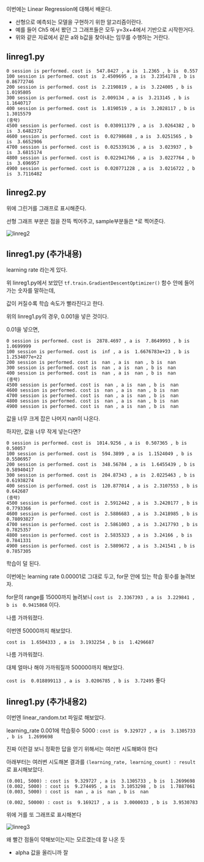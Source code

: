 이번에는 Linear Regression에 대해서 배운다.

- 선형으로 예측되는 모델을 구현하기 위한 알고리즘이란다.
- 예를 들어 Ch5 에서 봤던 그 그래프들은 모두 y=3x+4에서 기반으로 시작한거다.
- 위와 같은 자료에서 같은 a와 b값을 찾아내는 임무를 수행하는 거란다.

## linreg1.py

```
0 session is performed. cost is  547.8427 , a is  1.2365 , b is  0.557
100 session is performed. cost is  2.4509695 , a is  3.2354178 , b is  0.86772746
200 session is performed. cost is  2.2190819 , a is  3.224005 , b is  1.0195805
300 session is performed. cost is  2.009134 , a is  3.213145 , b is  1.1640717
400 session is performed. cost is  1.8190519 , a is  3.2028117 , b is  1.3015579
(중략)
4500 session is performed. cost is  0.030911379 , a is  3.0264382 , b is  3.6482372
4600 session is performed. cost is  0.02798688 , a is  3.0251565 , b is  3.6652906
4700 session is performed. cost is  0.025339136 , a is  3.023937 , b is  3.6815174
4800 session is performed. cost is  0.022941766 , a is  3.0227764 , b is  3.696957
4900 session is performed. cost is  0.020771228 , a is  3.0216722 , b is  3.7116482
```

## linreg2.py

위에 그린거를 그래프로 표시해준다.

선형 그래프 부분은 점을 잔뜩 찍어주고, sample부분들은 *로 찍어준다.

![linreg2](https://user-images.githubusercontent.com/26007107/61268139-8dc6cf00-a7d5-11e9-8042-6e4e0cde329f.png)


## linreg1.py (추가내용)

learning rate 라는게 있다.

위 linreg1.py에서 보았던 ``tf.train.GradientDescentOptimizer()`` 함수 안에 들어가는 숫자를 말하는데,

값이 커질수록 학습 속도가 빨라진다고 한다.

위의 linreg1.py의 경우, 0.001을 넣은 것이다.

0.01을 넣으면, 

```
0 session is performed. cost is  2878.4697 , a is  7.8649993 , b is  1.0699999
100 session is performed. cost is  inf , a is  1.6676783e+23 , b is  1.2534077e+22
200 session is performed. cost is  nan , a is  nan , b is  nan
300 session is performed. cost is  nan , a is  nan , b is  nan
400 session is performed. cost is  nan , a is  nan , b is  nan
(중략)
4500 session is performed. cost is  nan , a is  nan , b is  nan
4600 session is performed. cost is  nan , a is  nan , b is  nan
4700 session is performed. cost is  nan , a is  nan , b is  nan
4800 session is performed. cost is  nan , a is  nan , b is  nan
4900 session is performed. cost is  nan , a is  nan , b is  nan
```

값을 너무 크게 잡은 나머지 nan이 나온다.


하지만, 값을 너무 작게 넣는다면?

```
0 session is performed. cost is  1014.9256 , a is  0.507365 , b is  0.50057
100 session is performed. cost is  594.3899 , a is  1.1524049 , b is  0.5506957
200 session is performed. cost is  348.56784 , a is  1.6455439 , b is  0.58940417
300 session is performed. cost is  204.87343 , a is  2.0225463 , b is  0.61938274
400 session is performed. cost is  120.877014 , a is  2.3107553 , b is  0.642687
(중략)
4500 session is performed. cost is  2.5912442 , a is  3.2420177 , b is  0.7793366
4600 session is performed. cost is  2.5886683 , a is  3.2418985 , b is  0.78093827
4700 session is performed. cost is  2.5861003 , a is  3.2417793 , b is  0.7825357
4800 session is performed. cost is  2.5835323 , a is  3.24166 , b is  0.7841331
4900 session is performed. cost is  2.5809672 , a is  3.241541 , b is  0.7857305
```

학습이 덜 된다.

이번에는 learning rate 0.00001로 그대로 두고, for문 안에 있는 학습 횟수를 늘려보자.

for문의 range를 15000까지 늘려보니 ``cost is  2.3367393 , a is  3.229841 , b is  0.9415868`` 이다.

나름 가까워졌다.

이번엔 50000까지 해보았다. 

``cost is  1.6504333 , a is  3.1932254 , b is  1.4296687``

나름 가까워졌다.

대체 얼마나 해야 가까워질까 500000까지 해보았다.

``cost is  0.018899113 , a is  3.0206785 , b is  3.72495``
좋다


## linreg1.py (추가내용2)

이번엔 linear_random.txt 파일로 해보았다.

learning_rate 0.001에 학습횟수 5000 : ``cost is  9.329727 , a is  3.1305733 , b is  1.2699698``

진짜 이런걸 보니 정확한 답을 얻기 위해서는 여러번 시도해봐야 한다

아래부터는 여러번 시도해본 결과를 ``(learning_rate, learning_count) : result``로 표시해보았다.

```
(0.001, 5000) : cost is  9.329727 , a is  3.1305733 , b is  1.2699698
(0.002, 5000) : cost is  9.274495 , a is  3.1053298 , b is  1.7887061
(0.003, 5000) : cost is  nan , a is  nan , b is  nan

(0.002, 50000) : cost is  9.169217 , a is  3.0000033 , b is  3.9530783
```

위에 거를 또 그래프로 표시해본다

![linreg3](https://user-images.githubusercontent.com/26007107/61270485-c9b16280-a7dc-11e9-93b0-f901c1ed81b7.png)


왜 빨간 점들이 약해보이는지는 모르겠는데 잘 나온 듯 
* alpha 값을 올리니까 잘 
